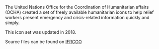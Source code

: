 The United Nations Office for the Coordination of Humanitarian affairs (OCHA) created a set of freely available humanitarian icons to help relief workers present emergency and crisis-related information quickly and simply.

This icon set was updated in 2018.

Source files can be found on [IFRCGO](https://github.com/IFRCGo/IFRC-Icons/tree/master/OCHA_Icons_2018)
